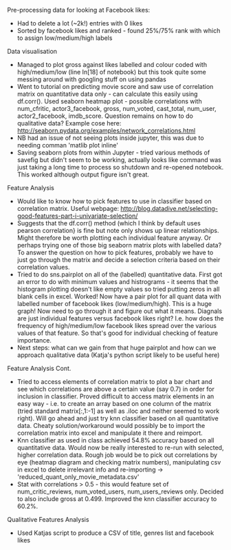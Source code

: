 Pre-processing data for looking at Facebook likes:
 - Had to delete a lot (~2k!) entries with 0 likes
 - Sorted by facebook likes and ranked - found 25%/75% rank with which to assign low/medium/high labels

Data visualisation
 - Managed to plot gross against likes labelled and colour coded with high/medium/low (line In[18] of notebook) but this took quite 
 some messing around with googling stuff on using pandas
- Went to tutorial on predicting movie score and saw use of correlation matrix on quantitative data only - can calculate this easily
using df.corr(). Used seaborn heatmap plot - possible correlations with num_cfritic, actor3_facebook, gross, num_voted, cast_total,
num_user, actor2_facebook, imdb_score. Question remains on how to do qualitative data? Example cose here: 
http://seaborn.pydata.org/examples/network_correlations.html
- NB had an issue of not seeing plots inside jupyter, this was due to needing comman 'matlib plot inline'
- Saving seaborn plots from within Jupyter - tried various methods of savefig but didn't seem to be working, actually looks like command
was just taking a long time to process so shutdown and re-opened notebook. This worked although output figure isn't great.

Feature Analysis
- Would like to know how to pick features to use in classifier based on correlation matrix. Useful webpage: 
http://blog.datadive.net/selecting-good-features-part-i-univariate-selection/
- Suggests that the df.corr() method (which I think by default uses pearson correlation} is fine but note only shows up linear 
relationships. Might therefore be worth plotting each individual feature anyway. Or perhaps trying one of those big seaborn matrix plots
with labelled data? To answer the question on how to pick features, probably we have to just go through the matrix and decide a selection
criteria based on their correlation values. 
- Tried to do sns.pairplot on all of the (labelled) quantitative data. First got an error to do with minimum values and histrograms - it 
seems that the histogram plotting doesn't like empty values so tried putting zeros in all blank cells in excel. Worked! Now have a pair 
plot for all quant data with labelled number of facebook likes (low/medium/high). This is a huge graph! Now need to go through it and 
figure out what it means. Diagnals are just individual features versus facebook likes right? I.e. how does the frequency of high/medium/low
facebook likes spread over the various values of that feature. So that's good for individual checking of feature importance.
- Next steps: what can we gain from that huge pairplot and how can we approach qualitative data (Katja's python script likely to be useful
here)

Feature Analysis Cont.
- Tried to access elements of correlation matrix to plot a bar chart and see which correlations are above a certain value (say 0.7) in order for inclusion in classifier. Proved difficult to access matrix elements in an easy way - i.e. to create an array based on one column of the matrix (tried standard matrix[:,1:-1] as well as .iloc and neither seemed to work right). Will go ahead and just try knn classifier based on all quantitative data. Cheaty solution/workaround would possibly be to import the correlation matrix into excel and manipulate it there and reimport.
- Knn classifier as used in class achieved 54.8% accuracy based on all quantitative data. Would now be really interested to re-run with selected, higher correlation data. Rough job would be to pick out correlations by eye (heatmap diagram and checking matrix numbers), manipulating csv in excel to delete irrelevant info and re-importing -> 'reduced_quant_only_movie_metadata.csv'
- Stat with correlations > 0.5 - this would feature set of num_critic_reviews, num_voted_users, num_users_reviews only. Decided to also include gross at 0.499. Improved the knn classifier accuracy to 60.2%. 

Qualitative Features Analysis
- Used Katjas script to produce a CSV of title, genres list and facebook likes

